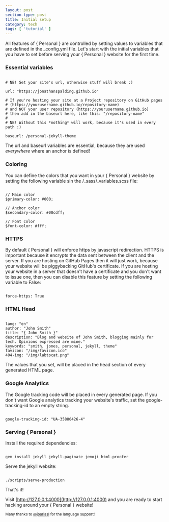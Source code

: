 ```yaml
---
layout: post
section-type: post
title: Initial setup
category: tech
tags: [ 'tutorial' ]
---
```


All features of { Personal } are controlled by setting values to variables that are defined in the
\_config.yml file. Let's start with the initial variables that you have to set before
serving your { Personal } website for the first time.

### Essential variables

<pre><code data-trim class="yaml">
# NB! Set your site's url, otherwise stuff will break :)

url: "https://jonathanspalding.github.io"

# If you're hosting your site at a Project repository on GitHub pages
# (https://yourusername.github.io/repository-name)
# and NOT your user repository (https://yourusername.github.io)
# then add in the baseurl here, like this: "/repository-name"
#
# NB! Without this *nothing* will work, because it's used in every path :)

baseurl: /personal-jekyll-theme
</code></pre>

The url and baseurl variables are essential, because they are used *everywhere* where an anchor is defined!

### Coloring

You can define the colors that you want in your { Personal } website by setting
the following variable sin the /_sass/_variables.scss file:

<pre><code data-trim class="scss">
// Main color
$primary-color: #000;

// Anchor color
$secondary-color: #00cdff;

// Font color
$font-color: #fff;
</code></pre>

### HTTPS

By default { Personal } will enforce https by javascript redirection.
HTTPS is important because it encrypts the data sent between the client and the server.
If you are hosting on GitHub Pages then it will just work, because your website
will be piggybacking GitHub's certificate.
If you are hosting your website in a server that doesn't have a certificate and
you don't want to issue one, then you can disable this feature by setting the following
variable to False:

<pre><code data-trim class="yaml">
force-https: True
</code></pre>

### HTML Head

<pre><code data-trim class="yaml">
lang: "en"
author: "John Smith"
title: "{ John Smith }"
description: "Blog and website of John Smith, blogging mainly for tech. Opinions expressed are mine."
keywords: "smith, jones, personal, jekyll, theme"
favicon: "/img/favicon.ico"
404-img: "/img/labtocat.png"
</code></pre>

The values that you set, will be placed in the head section of every generated HTML page.

### Google Analytics

The Google tracking code will be placed in every generated page.
If you don't want Google analytics tracking your website's traffic, set the google-tracking-id to an empty string.

<pre><code data-trim class="yaml">
google-tracking-id: "UA-35880426-4"
</code></pre>

### Serving { Personal }

Install the required dependencies:

<pre><code data-trim class="bash">
gem install jekyll jekyll-paginate jemoji html-proofer
</code></pre>

Serve the jekyll website:

<pre><code data-trim class="bash">
./scripts/serve-production
</code></pre>

That's it!

Visit [http://127.0.0.1:4000](http://127.0.0.1:4000) and you are ready to start hacking around your { Personal } website!

<small>Many thanks to <a href="https://github.com/joariasl" target="\_blank">@joariasl</a> for the language support! </small>
